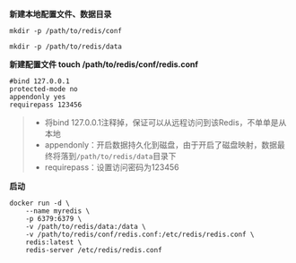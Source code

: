 **新建本地配置文件、数据目录**

`mkdir -p /path/to/redis/conf`

`mkdir -p /path/to/redis/data`

**新建配置文件 touch /path/to/redis/conf/redis.conf**

```shell
#bind 127.0.0.1 
protected-mode no
appendonly yes 
requirepass 123456 
```

> *   将bind 127.0.0.1注释掉，保证可以从远程访问到该Redis，不单单是从本地
> *   appendonly：开启数据持久化到磁盘，由于开启了磁盘映射，数据最终将落到`/path/to/redis/data`目录下
> *   requirepass：设置访问密码为123456

**启动**

```shell
docker run -d \
    --name myredis \
    -p 6379:6379 \
    -v /path/to/redis/data:/data \
    -v /path/to/redis/conf/redis.conf:/etc/redis/redis.conf \
    redis:latest \
    redis-server /etc/redis/redis.conf 
```